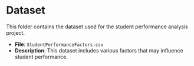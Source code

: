 # Dataset

This folder contains the dataset used for the student performance analysis project.

- **File**: `StudentPerformanceFactors.csv`
- **Description**: This dataset includes various factors that may influence student performance.
